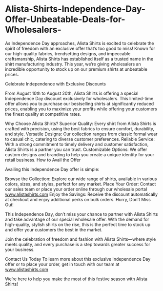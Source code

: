 # Alista-Shirts-Independence-Day-Offer-Unbeatable-Deals-for-Wholesalers-
As Independence Day approaches, Alista Shirts is excited to celebrate the spirit of freedom with an exclusive offer that’s too good to miss! Known for our high-quality fabrics, trendsetting designs, and impeccable craftsmanship, Alista Shirts has established itself as a trusted name in the shirt manufacturing industry. This year, we’re giving wholesalers an incredible opportunity to stock up on our premium shirts at unbeatable prices.

Celebrate Independence with Exclusive Discounts

From August 10th to August 20th, Alista Shirts is offering a special Independence Day discount exclusively for wholesalers. This limited-time offer allows you to purchase our bestselling shirts at significantly reduced prices, enabling you to maximize your profits while offering your customers the finest quality at competitive rates.

Why Choose Alista Shirts?
Superior Quality: Every shirt from Alista Shirts is crafted with precision, using the best fabrics to ensure comfort, durability, and style.
Versatile Designs: Our collection ranges from classic formal wear to casual chic, catering to diverse customer preferences.
Reliable Service: With a strong commitment to timely delivery and customer satisfaction, Alista Shirts is a partner you can trust.
Customizable Options: We offer custom designs and branding to help you create a unique identity for your retail business.
How to Avail the Offer

Availing this Independence Day offer is simple:

Browse the Collection: Explore our wide range of shirts, available in various colors, sizes, and styles, perfect for any market.
Place Your Order: Contact our sales team or place your order online through our wholesale portal www.alistashirts.com
Enjoy the Savings: Receive the discount automatically at checkout and enjoy additional perks on bulk orders.
Hurry, Don’t Miss Out!

This Independence Day, don’t miss your chance to partner with Alista Shirts and take advantage of our special wholesale offer. With the demand for high-quality, stylish shirts on the rise, this is the perfect time to stock up and offer your customers the best in the market.

Join the celebration of freedom and fashion with Alista Shirts—where style meets quality, and every purchase is a step towards greater success for your business.

Contact Us Today
To learn more about this exclusive Independence Day offer or to place your order, get in touch with our team at www.alistashirts.com

We’re here to help you make the most of this festive season with Alista Shirts!
